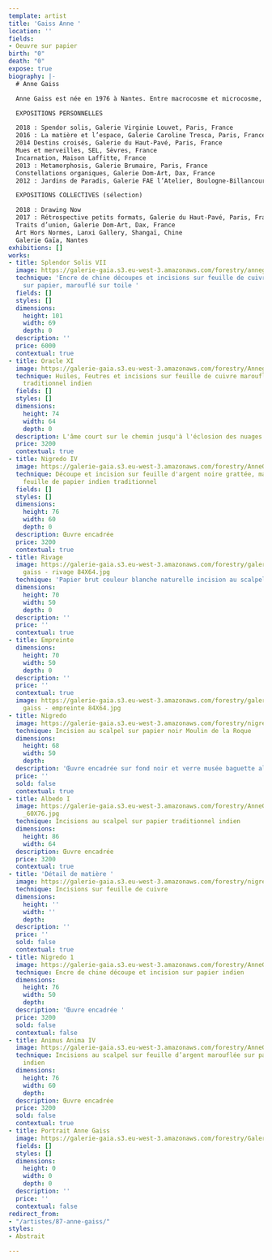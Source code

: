```yaml
---
template: artist
title: 'Gaiss Anne '
location: ''
fields:
- Oeuvre sur papier
birth: "0"
death: "0"
expose: true
biography: |-
  # Anne Gaiss

  Anne Gaiss est née en 1976 à Nantes. Entre macrocosme et microcosme, l’univers d’Anne Gaiss puise aux sources de l’invisible. Qu’il s’agisse de la structure interne de la matière révélée par la science, ou de la matière céleste perdue aux confins de l’espace, il s’agit ici bien d’une quête de ses mystères sur les chemins de la conscience, l’artiste devient passeur, chamane, celui qui permet de voir « au travers », « au delà » de notre réalité. Inspirée des écrits alchimistes, elle recrée le monde, d’une unité devenue dualité puis fractionnée sous la lame du scalpel, des ténèbres à la lumière, elle joue, transforme, métamorphose, transmute le visible pour en faire émerger la quintessence. L’alchimiste Martin Ruland disait que « l’imagination est l’astre dans l’homme, le corps céleste ou supracéleste ». Impalpable, subtil, l’esprit devient forme, la forme devient matière, la matière devient conscience. Pour l’alchimiste le métal a une âme, c’est ce que l’artiste nous révèle dans ces papiers. Leur surface couverte de métal devient miroir de l’âme, la ciselure nous amène vers l’envers de celui ci. « Connais-toi toi-même et tu connaitras l’univers » était la maxime du temple de Delphes. Derrière l’exploration de la nature de la matière, l’artiste propose ici à la manière de l’alchimiste de projeter comme le suggérait Jung l’inconscient dans l’obscurité de la matière afin de l’illuminer. La déconstruction du vide pour la reconstruction de la forme. La peau finement soulevée et ajourée nous livre un monde d’émotions et de sensations, l’émergence à partir du vide de l’œuvre d’une « scupture du vivant », création somptueuse ondulante, vibrante, lumineuse. La vibration du scalpel à l’origine de la forme, la lumière jouant sur le métal aux source de l’anima mundi.

  EXPOSITIONS PERSONNELLES

  2018 : Spendor solis, Galerie Virginie Louvet, Paris, France
  2016 : La matière et l’espace, Galerie Caroline Tresca, Paris, France
  2014 Destins croisés, Galerie du Haut-Pavé, Paris, France
  Mues et merveilles, SEL, Sèvres, France
  Incarnation, Maison Laffitte, France
  2013 : Metamorphosis, Galerie Brumaire, Paris, France
  Constellations organiques, Galerie Dom-Art, Dax, France
  2012 : Jardins de Paradis, Galerie FAE l’Atelier, Boulogne-Billancourt, France

  EXPOSITIONS COLLECTIVES (sélection)

  2018 : Drawing Now
  2017 : Rétrospective petits formats, Galerie du Haut-Pavé, Paris, France
  Traits d’union, Galerie Dom-Art, Dax, France
  Art Hors Normes, Lanxi Gallery, Shangaï, Chine
  Galerie Gaïa, Nantes
exhibitions: []
works:
- title: Splendor Solis VII
  image: https://galerie-gaia.s3.eu-west-3.amazonaws.com/forestry/annegaiss_2020_splendor.solis.VII_101x69.jpg
  technique: 'Encre de chine découpes et incisions sur feuille de cuivre marouflé
    sur papier, marouflé sur toile '
  fields: []
  styles: []
  dimensions:
    height: 101
    width: 69
    depth: 0
  description: ''
  price: 6000
  contextual: true
- title: Oracle XI
  image: https://galerie-gaia.s3.eu-west-3.amazonaws.com/forestry/Annegaiss_OracleXI_64x74.jpg
  technique: Huiles, Feutres et incisions sur feuille de cuivre marouflée sur papier
    traditionnel indien
  fields: []
  styles: []
  dimensions:
    height: 74
    width: 64
    depth: 0
  description: L'âme court sur le chemin jusqu'à l'éclosion des nuages
  price: 3200
  contextual: true
- title: Nigredo IV
  image: https://galerie-gaia.s3.eu-west-3.amazonaws.com/forestry/AnneGaiss_2018_nigredo.4_60X76.jpg
  technique: Découpe et incision sur feuille d'argent noire grattée, maroufflée sur
    feuille de papier indien traditionnel
  fields: []
  styles: []
  dimensions:
    height: 76
    width: 60
    depth: 0
  description: Œuvre encadrée
  price: 3200
  contextual: true
- title: Rivage
  image: https://galerie-gaia.s3.eu-west-3.amazonaws.com/forestry/galerie gaia - anne
    gaiss - rivage 84X64.jpg
  technique: 'Papier brut couleur blanche naturelle incision au scalpel '
  dimensions:
    height: 70
    width: 50
    depth: 0
  description: ''
  price: ''
  contextual: true
- title: Empreinte
  dimensions:
    height: 70
    width: 50
    depth: 0
  description: ''
  price: ''
  contextual: true
  image: https://galerie-gaia.s3.eu-west-3.amazonaws.com/forestry/galerie gaia - anne
    gaiss - empreinte 84X64.jpg
- title: Nigredo
  image: https://galerie-gaia.s3.eu-west-3.amazonaws.com/forestry/nigredo.jpg
  technique: Incision au scalpel sur papier noir Moulin de la Roque
  dimensions:
    height: 68
    width: 50
    depth: 
  description: 'Œuvre encadrée sur fond noir et verre musée baguette aluminium noire '
  price: ''
  sold: false
  contextual: true
- title: Albedo I
  image: https://galerie-gaia.s3.eu-west-3.amazonaws.com/forestry/AnneGaiss_2018_albedo.1
    _60X76.jpg
  technique: Incisions au scalpel sur papier traditionnel indien
  dimensions:
    height: 86
    width: 64
  description: Œuvre encadrée
  price: 3200
  contextual: true
- title: 'Détail de matière '
  image: https://galerie-gaia.s3.eu-west-3.amazonaws.com/forestry/nigredo-vii.jpg
  technique: Incisions sur feuille de cuivre
  dimensions:
    height: ''
    width: ''
    depth: 
  description: ''
  price: ''
  sold: false
  contextual: true
- title: Nigredo 1
  image: https://galerie-gaia.s3.eu-west-3.amazonaws.com/forestry/AnneGaiss_2018_nigredo.1_60X76.jpg
  technique: Encre de chine découpe et incision sur papier indien
  dimensions:
    height: 76
    width: 50
    depth: 
  description: 'Œuvre encadrée '
  price: 3200
  sold: false
  contextual: false
- title: Animus Anima IV
  image: https://galerie-gaia.s3.eu-west-3.amazonaws.com/forestry/AnneGaiss_2018_Animus.anima.4_60X76.JPG
  technique: Incisions au scalpel sur feuille d’argent marouflée sur papier traditionnel
    indien
  dimensions:
    height: 76
    width: 60
    depth: 
  description: Œuvre encadrée
  price: 3200
  sold: false
  contextual: true
- title: Portrait Anne Gaiss
  image: https://galerie-gaia.s3.eu-west-3.amazonaws.com/forestry/Galerie-gaia-anne-gaiss-portrait.jpg
  fields: []
  styles: []
  dimensions:
    height: 0
    width: 0
    depth: 0
  description: ''
  price: ''
  contextual: false
redirect_from:
- "/artistes/87-anne-gaiss/"
styles:
- Abstrait

---
```

